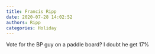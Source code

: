 ```yaml
---
title: Francis Ripp
date: 2020-07-28 14:02:52
authors: Ripp
categories: Holiday
---
```


 Vote for the BP guy on a paddle board? I doubt he get 17%